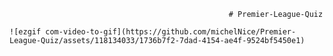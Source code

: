                                                      # Premier-League-Quiz

    ![ezgif com-video-to-gif](https://github.com/michelNice/Premier-League-Quiz/assets/118134033/1736b7f2-7dad-4154-ae4f-9524bf5450e1)
